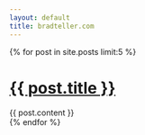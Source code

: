 ```yaml
---
layout: default
title: bradteller.com
---
```


<div class="col-2of3">
{% for post in site.posts limit:5 %}
  <div class="post">
    <h1><a href="{{ BASE_PATH }}{{ post.url }}" class="plain">{{ post.title }}</a></h1>
    {{ post.content }}
  </div>
{% endfor %}
</div>

<div class="col-1of3">
  <div class="pull-right">

  </div>
</div>